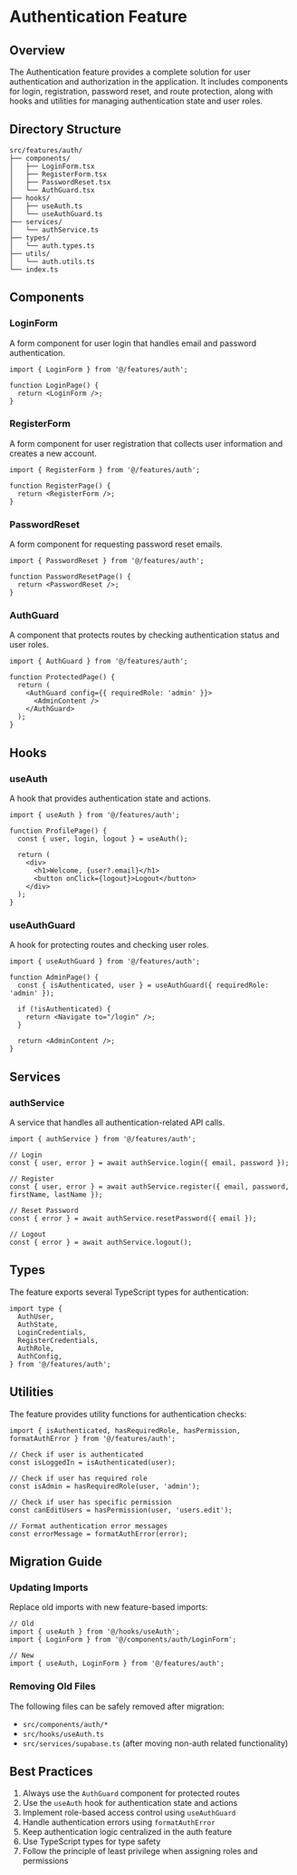 # Authentication Feature

## Overview
The Authentication feature provides a complete solution for user authentication and authorization in the application. It includes components for login, registration, password reset, and route protection, along with hooks and utilities for managing authentication state and user roles.

## Directory Structure
```
src/features/auth/
├── components/
│   ├── LoginForm.tsx
│   ├── RegisterForm.tsx
│   ├── PasswordReset.tsx
│   └── AuthGuard.tsx
├── hooks/
│   ├── useAuth.ts
│   └── useAuthGuard.ts
├── services/
│   └── authService.ts
├── types/
│   └── auth.types.ts
├── utils/
│   └── auth.utils.ts
└── index.ts
```

## Components

### LoginForm
A form component for user login that handles email and password authentication.

```tsx
import { LoginForm } from '@/features/auth';

function LoginPage() {
  return <LoginForm />;
}
```

### RegisterForm
A form component for user registration that collects user information and creates a new account.

```tsx
import { RegisterForm } from '@/features/auth';

function RegisterPage() {
  return <RegisterForm />;
}
```

### PasswordReset
A form component for requesting password reset emails.

```tsx
import { PasswordReset } from '@/features/auth';

function PasswordResetPage() {
  return <PasswordReset />;
}
```

### AuthGuard
A component that protects routes by checking authentication status and user roles.

```tsx
import { AuthGuard } from '@/features/auth';

function ProtectedPage() {
  return (
    <AuthGuard config={{ requiredRole: 'admin' }}>
      <AdminContent />
    </AuthGuard>
  );
}
```

## Hooks

### useAuth
A hook that provides authentication state and actions.

```tsx
import { useAuth } from '@/features/auth';

function ProfilePage() {
  const { user, login, logout } = useAuth();

  return (
    <div>
      <h1>Welcome, {user?.email}</h1>
      <button onClick={logout}>Logout</button>
    </div>
  );
}
```

### useAuthGuard
A hook for protecting routes and checking user roles.

```tsx
import { useAuthGuard } from '@/features/auth';

function AdminPage() {
  const { isAuthenticated, user } = useAuthGuard({ requiredRole: 'admin' });

  if (!isAuthenticated) {
    return <Navigate to="/login" />;
  }

  return <AdminContent />;
}
```

## Services

### authService
A service that handles all authentication-related API calls.

```tsx
import { authService } from '@/features/auth';

// Login
const { user, error } = await authService.login({ email, password });

// Register
const { user, error } = await authService.register({ email, password, firstName, lastName });

// Reset Password
const { error } = await authService.resetPassword({ email });

// Logout
const { error } = await authService.logout();
```

## Types

The feature exports several TypeScript types for authentication:

```tsx
import type {
  AuthUser,
  AuthState,
  LoginCredentials,
  RegisterCredentials,
  AuthRole,
  AuthConfig,
} from '@/features/auth';
```

## Utilities

The feature provides utility functions for authentication checks:

```tsx
import { isAuthenticated, hasRequiredRole, hasPermission, formatAuthError } from '@/features/auth';

// Check if user is authenticated
const isLoggedIn = isAuthenticated(user);

// Check if user has required role
const isAdmin = hasRequiredRole(user, 'admin');

// Check if user has specific permission
const canEditUsers = hasPermission(user, 'users.edit');

// Format authentication error messages
const errorMessage = formatAuthError(error);
```

## Migration Guide

### Updating Imports
Replace old imports with new feature-based imports:

```tsx
// Old
import { useAuth } from '@/hooks/useAuth';
import { LoginForm } from '@/components/auth/LoginForm';

// New
import { useAuth, LoginForm } from '@/features/auth';
```

### Removing Old Files
The following files can be safely removed after migration:
- `src/components/auth/*`
- `src/hooks/useAuth.ts`
- `src/services/supabase.ts` (after moving non-auth related functionality)

## Best Practices

1. Always use the `AuthGuard` component for protected routes
2. Use the `useAuth` hook for authentication state and actions
3. Implement role-based access control using `useAuthGuard`
4. Handle authentication errors using `formatAuthError`
5. Keep authentication logic centralized in the auth feature
6. Use TypeScript types for type safety
7. Follow the principle of least privilege when assigning roles and permissions 